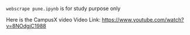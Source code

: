 `webscrape pune.ipynb` is for study purpose only

Here is the CampusX video 
Video Link: https://www.youtube.com/watch?v=8NOdgjC1988
